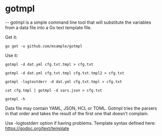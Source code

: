 # gotmpl
--
gotmpl is a simple command line tool that will substitute the variables from a
data file into a Go text template file.

Get it:

    go get -u github.com/msample/gotmpl

Use it:

    gotmpl -d dat.yml cfg.txt.tmpl > cfg.txt

    gotmpl -d dat.yml cfg.txt.tmpl cfg.txt.tmpl2 > cfg.txt

    gotmpl -logtostderr -d dat.yml cfg.txt.tmpl > cfg.txt

    cat cfg.tmpl | gotmpl -d vars.json > cfg.txt

    gotmpl -h

Data file may contain YAML, JSON, HCL or TOML. Gotmpl tries the parsers in that
order and takes the result of the first one that doesn't complain.

Use -logtostderr option if having problems. Template syntax defined here:
https://godoc.org/text/template
